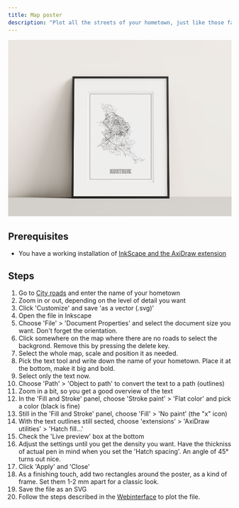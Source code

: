 ```yaml
---
title: Map poster
description: "Plot all the streets of your hometown, just like those fancy posters they make."
---
```


![A map poster](../../../../assets/mapposter.jpg)

## Prerequisites

- You have a working installation of [InkScape and the AxiDraw extension](../../02-inkscape)

## Steps

1. Go to [City roads](https://anvaka.github.io/city-roads/) and enter the name of your hometown
2. Zoom in or out, depending on the level of detail you want
3. Click 'Customize' and save 'as a vector (.svg)'
4. Open the file in Inkscape
5. Choose 'File' > 'Document Properties' and select the document size you want. Don't forget the orientation.
6. Click somewhere on the map where there are no roads to select the backgrond. Remove this by pressing the delete key.
7. Select the whole map, scale and position it as needed.
8. Pick the text tool and write down the name of your hometown. Place it at the bottom, make it big and bold.
9. Select only the text now.
10. Choose 'Path' > 'Object to path' to convert the text to a path (outlines)
11. Zoom in a bit, so you get a good overview of the text
12. In the 'Fill and Stroke' panel, choose 'Stroke paint' > 'Flat color' and pick a color (black is fine)
13. Still in the 'Fill and Stroke' panel, choose 'Fill' > 'No paint' (the "x" icon)
14. With the text outlines still sected, choose 'extensions' > 'AxiDraw utilities' > 'Hatch fill...'
15. Check the 'Live preview' box at the bottom
16. Adjust the settings until you get the density you want. Have the thickniss of actual pen in mind when you set the 'Hatch spacing'. An angle of 45° turns out nice.
17. Click 'Apply' and 'Close'
18. As a finishing touch, add two rectangles around the poster, as a kind of frame. Set them 1-2 mm apart for a classic look.
19. Save the file as an SVG
20. Follow the steps described in the [Webinterface](../01-webinterface.md) to plot the file.
